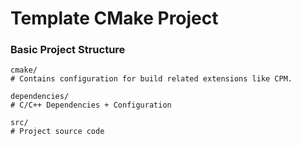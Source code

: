 # Template CMake Project

### Basic Project Structure

```
cmake/
# Contains configuration for build related extensions like CPM.

dependencies/
# C/C++ Dependencies + Configuration

src/
# Project source code    
```
